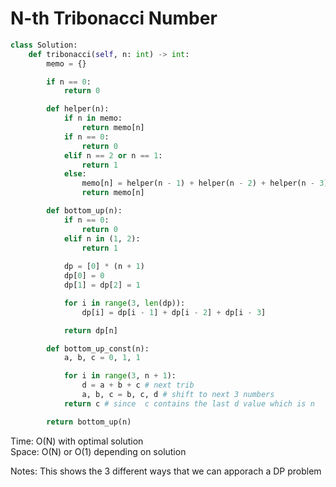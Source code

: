 # N-th Tribonacci Number

```Python
class Solution:
    def tribonacci(self, n: int) -> int:
        memo = {}

        if n == 0:
            return 0

        def helper(n):
            if n in memo:
                return memo[n]
            if n == 0:
                return 0
            elif n == 2 or n == 1:
                return 1
            else:
                memo[n] = helper(n - 1) + helper(n - 2) + helper(n - 3)
                return memo[n]

        def bottom_up(n):
            if n == 0:
                return 0
            elif n in (1, 2):
                return 1
                
            dp = [0] * (n + 1)
            dp[0] = 0
            dp[1] = dp[2] = 1

            for i in range(3, len(dp)):
                dp[i] = dp[i - 1] + dp[i - 2] + dp[i - 3]

            return dp[n]

        def bottom_up_const(n):
            a, b, c = 0, 1, 1

            for i in range(3, n + 1):
                d = a + b + c # next trib
                a, b, c = b, c, d # shift to next 3 numbers
            return c # since  c contains the last d value which is n

        return bottom_up(n)
```
Time: O(N) with optimal solution<br>
Space: O(N) or O(1) depending on solution<br>

Notes: This shows the 3 different ways that we can apporach a DP problem
